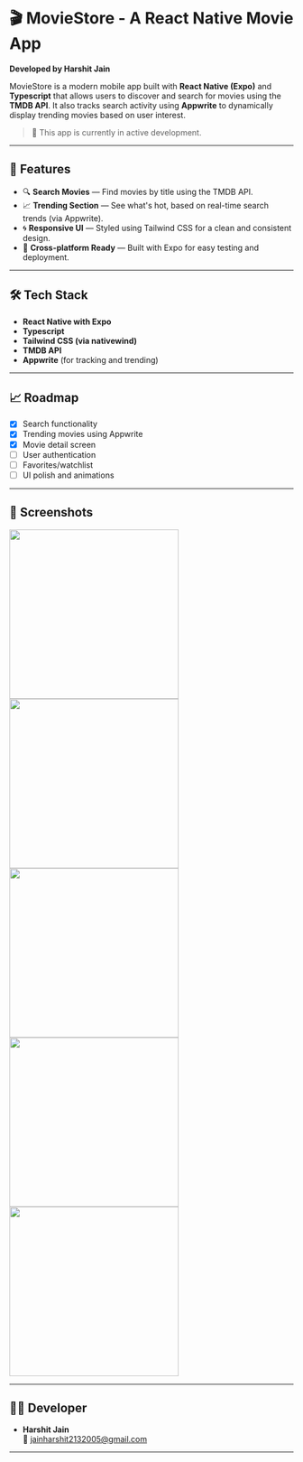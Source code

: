 # 🎬 MovieStore - A React Native Movie App

**Developed by Harshit Jain**

MovieStore is a modern mobile app built with **React Native (Expo)** and **Typescript** that allows users to discover and search for movies using the **TMDB API**. It also tracks search activity using **Appwrite** to dynamically display trending movies based on user interest.

> 🚧 This app is currently in active development.

---

## 🚀 Features

- 🔍 **Search Movies** — Find movies by title using the TMDB API.
- 📈 **Trending Section** — See what's hot, based on real-time search trends (via Appwrite).
- 🌀 **Responsive UI** — Styled using Tailwind CSS for a clean and consistent design.
- 📱 **Cross-platform Ready** — Built with Expo for easy testing and deployment.

---

## 🛠️ Tech Stack

- **React Native with Expo**
- **Typescript**
- **Tailwind CSS (via nativewind)**
- **TMDB API**
- **Appwrite** (for tracking and trending)

---

## 📈 Roadmap

- [x] Search functionality
- [x] Trending movies using Appwrite
- [x] Movie detail screen
- [ ] User authentication
- [ ] Favorites/watchlist
- [ ] UI polish and animations

---

## 📸 Screenshots
<img src="https://github.com/user-attachments/assets/c000b5d3-8fde-42fc-b398-969bdb3c17b9" width="300" />
<img src="https://github.com/user-attachments/assets/8fcf8b59-c48e-4093-a67d-c02af9d268a5" width="300" />
<img src="https://github.com/user-attachments/assets/d7e4075a-a363-4772-bc04-fd73f4d46695" width="300" />
<img src="https://github.com/user-attachments/assets/9f0e544c-2b3f-41b8-9548-2f2665bf0257" width="300"/>
<img src="https://github.com/user-attachments/assets/b7918103-f1fd-4b84-a6fb-0fcc88968552" width="300"/>


---

## 👨‍💻 Developer

- **Harshit Jain**  
📧 jainharshit2132005@gmail.com 

---

